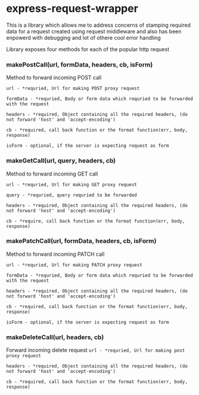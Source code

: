 # express-request-wrapper
This is a library which allows me to address concerns of stamping required data for a request created using request middleware and also has been enpowerd with debugging and lot of othere cool error handling

Library exposes four methods for each of the popular http request

### makePostCall(url, formData, headers, cb, isForm)
Method to forward incoming POST call

`url - *requried, Url for making POST proxy request`

`formData - *requried, Body or form data which requried to be forwarded with the request `

`headers - *required, Object containing all the required headers, (do not forward 'host' and 'accept-encoding')`

`cb - *required, call back function or the format function(err, body, response)`

`isForm - optional, if the server is expecting request as form`

### makeGetCall(url, query, headers, cb)
Method to forward incoming GET call

`url - *requried, Url for making GET proxy request`

`query - *requried, query requried to be forwarded`

`headers - *required, Object containing all the required headers, (do not forward 'host' and 'accept-encoding')`

`cb - *require, call back function or the format function(err, body, response)`

### makePatchCall(url, formData, headers, cb, isForm)
Method to forward incoming PATCH call

`url - *requried, Url for making PATCH proxy request`

`formData - *requried, Body or form data which requried to be forwarded with the request `

`headers - *required, Object containing all the required headers, (do not forward 'host' and 'accept-encoding')`

`cb - *required, call back function or the format function(err, body, response)`

`isForm - optional, if the server is expecting request as form`

### makeDeleteCall(url, headers, cb)
Forward incoming delete request
`url - *requried, Url for making post proxy request`

`headers - *required, Object containing all the required headers, (do not forward 'host' and 'accept-encoding')`

`cb - *required, call back function or the format function(err, body, response)`
